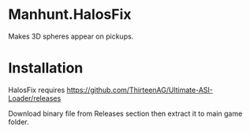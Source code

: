 # Manhunt.HalosFix

 Makes 3D spheres appear on pickups.


# Installation

HalosFix requires https://github.com/ThirteenAG/Ultimate-ASI-Loader/releases


Download binary file from Releases section then extract it to main game folder.

